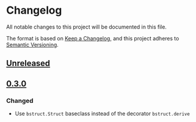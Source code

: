 # Changelog

All notable changes to this project will be documented in this file.

The format is based on [Keep a Changelog](https://keepachangelog.com/en/1.0.0/),
and this project adheres to [Semantic Versioning](https://semver.org/spec/v2.0.0.html).

## [Unreleased]

## [0.3.0]

### Changed

- Use `bstruct.Struct` baseclass instead of the decorator `bstruct.derive`

[unreleased]: https://github.com/flxbe/bstruct/compare/v0.3.0...HEAD
[0.3.0]: https://github.com/flxbe/bstruct/compare/v0.2.0...v0.3.0

